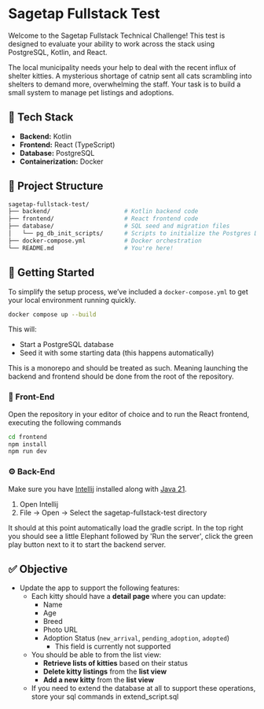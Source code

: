 # Sagetap Fullstack Test

Welcome to the Sagetap Fullstack Technical Challenge! This test is designed to evaluate your ability to work across the stack using PostgreSQL, Kotlin, and React.

The local municipality needs your help to deal with the recent influx of shelter kitties. A mysterious shortage of catnip sent all cats scrambling into shelters to demand more, overwhelming the staff.
Your task is to build a small system to manage pet listings and adoptions.

## 🧰 Tech Stack

- **Backend:** Kotlin
- **Frontend:** React (TypeScript)
- **Database:** PostgreSQL
- **Containerization:** Docker

## 📁 Project Structure

```bash
sagetap-fullstack-test/
├── backend/                     # Kotlin backend code
├── frontend/                    # React frontend code
├── database/                    # SQL seed and migration files
│   └── pg_db_init_scripts/      # Scripts to initialize the Postgres DB
├── docker-compose.yml           # Docker orchestration
└── README.md                    # You're here!
```

## 🚀 Getting Started

To simplify the setup process, we’ve included a `docker-compose.yml` to get your local environment running quickly.

```bash
docker compose up --build
```

This will:

- Start a PostgreSQL database
- Seed it with some starting data (this happens automatically)

This is a monorepo and should be treated as such.
Meaning launching the backend and frontend should be done from the root of the repository.

### 🎨 Front-End

Open the repository in your editor of choice and to run the React frontend, executing the following commands

```bash
cd frontend
npm install
npm run dev
```

### ⚙️ Back-End

Make sure you have [Intellij](https://www.jetbrains.com/idea/download/) installed along with [Java 21](https://www.oracle.com/java/technologies/downloads/).

1. Open Intellij
2. File -> Open -> Select the sagetap-fullstack-test directory

It should at this point automatically load the gradle script.
In the top right you should see a little Elephant followed by 'Run the server', click the green play button next to it to start the backend server.

## ✅ Objective

- Update the app to support the following features:
  - Each kitty should have a **detail page** where you can update:
    - Name
    - Age
    - Breed
    - Photo URL
    - Adoption Status (`new_arrival`, `pending_adoption`, `adopted`)
      - This field is currently not supported
  - You should be able to from the list view:
    - **Retrieve lists of kitties** based on their status
    - **Delete kitty listings** from the **list view**
    - **Add a new kitty** from the **list view**
  - If you need to extend the database at all to support these operations, store your sql commands in extend_script.sql
